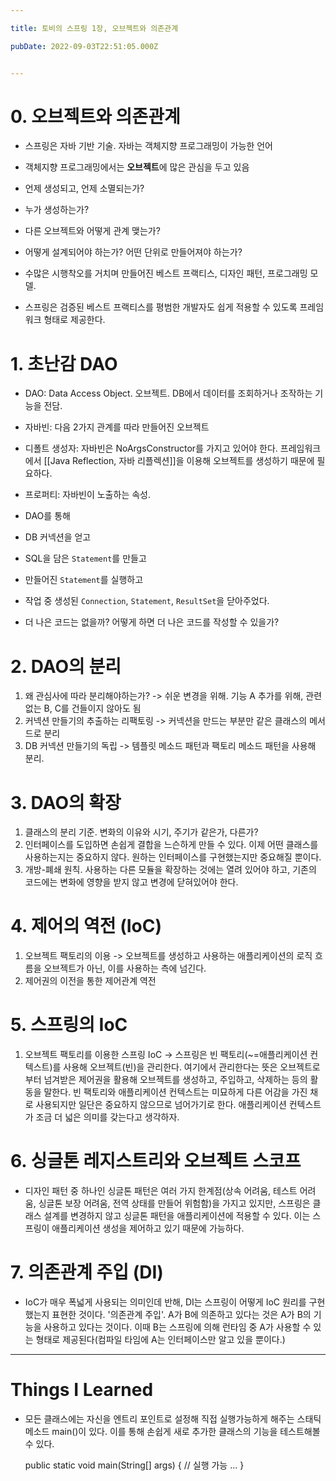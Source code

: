 ```yaml
---

title: 토비의 스프링 1장, 오브젝트와 의존관계

pubDate: 2022-09-03T22:51:05.000Z


---
```


# 0. 오브젝트와 의존관계

- 스프링은 자바 기반 기술. 자바는 객체지향 프로그래밍이 가능한 언어
- 객체지향 프로그래밍에서는 **오브젝트**에 많은 관심을 두고 있음

- 언제 생성되고, 언제 소멸되는가?
- 누가 생성하는가?
- 다른 오브젝트와 어떻게 관계 맺는가?
- 어떻게 설계되어야 하는가? 어떤 단위로 만들어져야 하는가?

- 수많은 시행착오를 거치며 만들어진 베스트 프랙티스, 디자인 패턴, 프로그래밍 모델.
- 스프링은 검증된 베스트 프랙티스를 평범한 개발자도 쉽게 적용할 수 있도록 프레임워크 형태로 제공한다.

# 1. 초난감 DAO

- DAO: Data Access Object. 오브젝트. DB에서 데이터를 조회하거나 조작하는 기능을 전담.
- 자바빈: 다음 2가지 관계를 따라 만들어진 오브젝트

- 디폴트 생성자: 자바빈은 NoArgsConstructor를 가지고 있어야 한다. 프레임워크에서 [[Java Reflection, 자바 리플렉션]]을 이용해 오브젝트를 생성하기 때문에 필요하다.
- 프로퍼티: 자바빈이 노출하는 속성.

- DAO를 통해

- DB 커넥션을 얻고
- SQL을 담은 `Statement`를 만들고
- 만들어진 `Statement`를 실행하고
- 작업 중 생성된 `Connection`, `Statement`, `ResultSet`을 닫아주었다.

- 더 나은 코드는 없을까? 어떻게 하면 더 나은 코드를 작성할 수 있을가?

# 2. DAO의 분리

1. 왜 관심사에 따라 분리해야하는가? -> 쉬운 변경을 위해. 기능 A 추가를 위해, 관련없는 B, C를 건들이지 않아도 됨
2. 커넥션 만들기의 추출하는 리팩토링 -> 커넥션을 만드는 부분만 같은 클래스의 메서드로 분리
3. DB 커넥션 만들기의 독립 -> 템플릿 메소드 패턴과 팩토리 메소드 패턴을 사용해 분리.

# 3. DAO의 확장

1. 클래스의 분리 기준. 변화의 이유와 시기, 주기가 같은가, 다른가?
2. 인터페이스를 도입하면 손쉽게 결합을 느슨하게 만들 수 있다. 이제 어떤 클래스를 사용하는지는 중요하지 않다. 원하는 인터페이스를 구현했는지만 중요해질 뿐이다.
3. 개방-폐쇄 원칙. 사용하는 다른 모듈을 확장하는 것에는 열려 있어야 하고, 기존의 코드에는 변화에 영향을 받지 않고 변경에 닫혀있어야 한다.

# 4. 제어의 역전 (IoC)

1. 오브젝트 팩토리의 이용 -> 오브젝트를 생성하고 사용하는 애플리케이션의 로직 흐름을 오브젝트가 아닌, 이를 사용하는 측에 넘긴다.
2. 제어권의 이전을 통한 제어관계 역전

# 5. 스프링의 IoC

1. 오브젝트 팩토리를 이용한 스프링 IoC -> 스프링은 빈 팩토리(~=애플리케이션 컨텍스트)를 사용해 오브젝트(빈)을 관리한다. 여기에서 관리한다는 뜻은 오브젝트로부터 넘겨받은 제어권을 활용해 오브젝트를 생성하고, 주입하고, 삭제하는 등의 활동을 말한다. 빈 팩토리와 애플리케이션 컨텍스트는 미묘하게 다른 어감을 가진 채로 사용되지만 일단은 중요하지 않으므로 넘어가기로 한다. 애플리케이션 컨텍스트가 조금 더 넓은 의미를 갖는다고 생각하자.

# 6. 싱글톤 레지스트리와 오브젝트 스코프

- 디자인 패턴 중 하나인 싱글톤 패턴은 여러 가지 한계점(상속 어려움, 테스트 어려움, 싱글톤 보장 어려움, 전역 상태를 만들어 위험함)을 가지고 있지만, 스프링은 클래스 설계를 변경하지 않고 싱글톤 패턴을 애플리케이션에 적용할 수 있다. 이는 스프링이 애플리케이션 생성을 제어하고 있기 때문에 가능하다.

# 7. 의존관계 주입 (DI)

- IoC가 매우 폭넓게 사용되는 의미인데 반해, DI는 스프링이 어떻게 IoC 원리를 구현했는지 표현한 것이다. '의존관계 주입'. A가 B에 의존하고 있다는 것은 A가 B의 기능을 사용하고 있다는 것이다. 이때 B는 스프링에 의해 런타임 중 A가 사용할 수 있는 형태로 제공된다(컴파일 타임에 A는 인터페이스만 알고 있을 뿐이다.)

---

# Things I Learned

- 모든 클래스에는 자신을 엔트리 포인트로 설정해 직접 실행가능하게 해주는 스태틱 메소드 main()이 있다. 이를 통해 손쉽게 새로 추가한 클래스의 기능을 테스트해볼 수 있다.

    public static void main(String[] args) { // 실행 가능
        ...
    }
    
